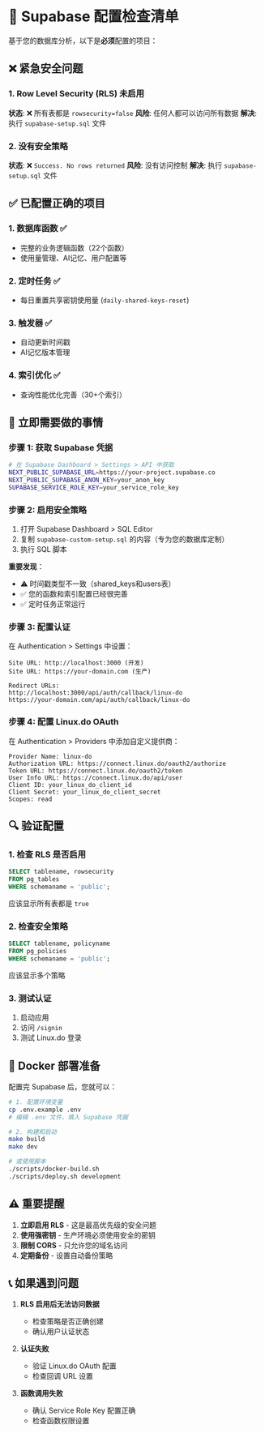 # 🚨 Supabase 配置检查清单

基于您的数据库分析，以下是**必须**配置的项目：

## ❌ 紧急安全问题

### 1. Row Level Security (RLS) 未启用
**状态**: ❌ 所有表都是 `rowsecurity=false`
**风险**: 任何人都可以访问所有数据
**解决**: 执行 `supabase-setup.sql` 文件

### 2. 没有安全策略
**状态**: ❌ `Success. No rows returned`
**风险**: 没有访问控制
**解决**: 执行 `supabase-setup.sql` 文件

## ✅ 已配置正确的项目

### 1. 数据库函数 ✅
- 完整的业务逻辑函数（22个函数）
- 使用量管理、AI记忆、用户配置等

### 2. 定时任务 ✅
- 每日重置共享密钥使用量 (`daily-shared-keys-reset`)

### 3. 触发器 ✅
- 自动更新时间戳
- AI记忆版本管理

### 4. 索引优化 ✅
- 查询性能优化完善（30+个索引）

## 🔧 立即需要做的事情

### 步骤 1: 获取 Supabase 凭据
```bash
# 在 Supabase Dashboard > Settings > API 中获取
NEXT_PUBLIC_SUPABASE_URL=https://your-project.supabase.co
NEXT_PUBLIC_SUPABASE_ANON_KEY=your_anon_key
SUPABASE_SERVICE_ROLE_KEY=your_service_role_key
```

### 步骤 2: 启用安全策略
1. 打开 Supabase Dashboard > SQL Editor
2. 复制 `supabase-custom-setup.sql` 的内容（专为您的数据库定制）
3. 执行 SQL 脚本

**重要发现**：
- ⚠️ 时间戳类型不一致（shared_keys和users表）
- ✅ 您的函数和索引配置已经很完善
- ✅ 定时任务正常运行

### 步骤 3: 配置认证
在 Authentication > Settings 中设置：
```
Site URL: http://localhost:3000 (开发)
Site URL: https://your-domain.com (生产)

Redirect URLs:
http://localhost:3000/api/auth/callback/linux-do
https://your-domain.com/api/auth/callback/linux-do
```

### 步骤 4: 配置 Linux.do OAuth
在 Authentication > Providers 中添加自定义提供商：
```
Provider Name: linux-do
Authorization URL: https://connect.linux.do/oauth2/authorize
Token URL: https://connect.linux.do/oauth2/token
User Info URL: https://connect.linux.do/api/user
Client ID: your_linux_do_client_id
Client Secret: your_linux_do_client_secret
Scopes: read
```

## 🔍 验证配置

### 1. 检查 RLS 是否启用
```sql
SELECT tablename, rowsecurity
FROM pg_tables
WHERE schemaname = 'public';
```
应该显示所有表都是 `true`

### 2. 检查安全策略
```sql
SELECT tablename, policyname
FROM pg_policies
WHERE schemaname = 'public';
```
应该显示多个策略

### 3. 测试认证
1. 启动应用
2. 访问 `/signin`
3. 测试 Linux.do 登录

## 🚀 Docker 部署准备

配置完 Supabase 后，您就可以：

```bash
# 1. 配置环境变量
cp .env.example .env
# 编辑 .env 文件，填入 Supabase 凭据

# 2. 构建和启动
make build
make dev

# 或使用脚本
./scripts/docker-build.sh
./scripts/deploy.sh development
```

## ⚠️ 重要提醒

1. **立即启用 RLS** - 这是最高优先级的安全问题
2. **使用强密钥** - 生产环境必须使用安全的密钥
3. **限制 CORS** - 只允许您的域名访问
4. **定期备份** - 设置自动备份策略

## 📞 如果遇到问题

1. **RLS 启用后无法访问数据**
   - 检查策略是否正确创建
   - 确认用户认证状态

2. **认证失败**
   - 验证 Linux.do OAuth 配置
   - 检查回调 URL 设置

3. **函数调用失败**
   - 确认 Service Role Key 配置正确
   - 检查函数权限设置
